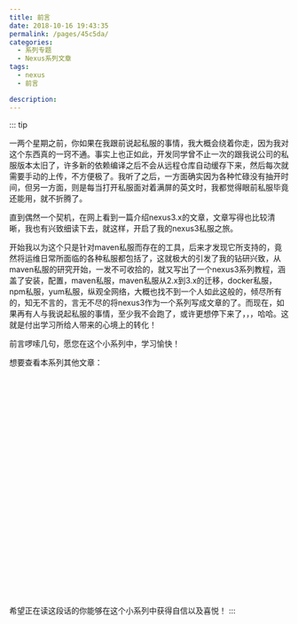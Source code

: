 ```yaml
---
title: 前言
date: 2018-10-16 19:43:35
permalink: /pages/45c5da/
categories: 
  - 系列专题
  - Nexus系列文章
tags: 
  - nexus
  - 前言

description: 
---
```


::: tip

一两个星期之前，你如果在我跟前说起私服的事情，我大概会绕着你走，因为我对这个东西真的一窍不通。事实上也正如此，开发同学曾不止一次的跟我说公司的私服版本太旧了，许多新的依赖编译之后不会从远程仓库自动缓存下来，然后每次就需要手动的上传，不方便极了。我听了之后，一方面确实因为各种忙碌没有抽开时间，但另一方面，则是每当打开私服面对着满屏的英文时，我都觉得眼前私服毕竟还能用，就不折腾了。

直到偶然一个契机，在网上看到一篇介绍nexus3.x的文章，文章写得也比较清晰，我也有兴致细读下去，就这样，开启了我的nexus3私服之旅。

开始我以为这个只是针对maven私服而存在的工具，后来才发现它所支持的，竟然将运维日常所面临的各种私服都包括了，这就极大的引发了我的钻研兴致，从maven私服的研究开始，一发不可收拾的，就又写出了一个nexus3系列教程，涵盖了安装，配置，maven私服，maven私服从2.x到3.x的迁移，docker私服，npm私服，yum私服，纵观全网络，大概也找不到一个人如此这般的，倾尽所有的，知无不言的，言无不尽的将nexus3作为一个系列写成文章的了。而现在，如果再有人与我说起私服的事情，至少我不会跑了，或许更想停下来了，，，哈哈。这就是付出学习所给人带来的心境上的转化！


前言啰嗦几句，愿您在这个小系列中，学习愉快！


想要查看本系列其他文章：


<iframe :src="$withBase('/markmap/nexus.html')" width="100%" height="400" frameborder="0" scrolling="No" target="blank" leftmargin="0" topmargin="0"></iframe>

希望正在读这段话的你能够在这个小系列中获得自信以及喜悦！
:::